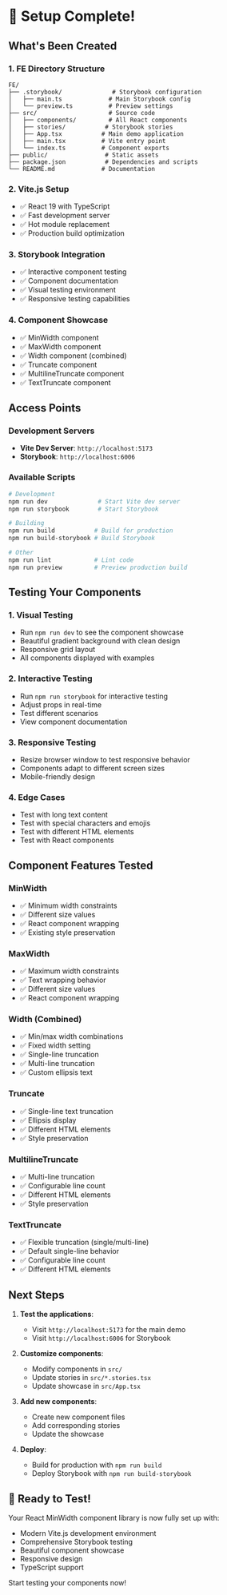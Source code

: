 # 🎉 Setup Complete!

## What's Been Created

### 1. FE Directory Structure
```
FE/
├── .storybook/              # Storybook configuration
│   ├── main.ts             # Main Storybook config
│   └── preview.ts          # Preview settings
├── src/                    # Source code
│   ├── components/         # All React components
│   ├── stories/           # Storybook stories
│   ├── App.tsx           # Main demo application
│   ├── main.tsx          # Vite entry point
│   └── index.ts          # Component exports
├── public/                # Static assets
├── package.json           # Dependencies and scripts
└── README.md             # Documentation
```

### 2. Vite.js Setup
- ✅ React 19 with TypeScript
- ✅ Fast development server
- ✅ Hot module replacement
- ✅ Production build optimization

### 3. Storybook Integration
- ✅ Interactive component testing
- ✅ Component documentation
- ✅ Visual testing environment
- ✅ Responsive testing capabilities

### 4. Component Showcase
- ✅ MinWidth component
- ✅ MaxWidth component  
- ✅ Width component (combined)
- ✅ Truncate component
- ✅ MultilineTruncate component
- ✅ TextTruncate component

## Access Points

### Development Servers
- **Vite Dev Server**: `http://localhost:5173`
- **Storybook**: `http://localhost:6006`

### Available Scripts
```bash
# Development
npm run dev              # Start Vite dev server
npm run storybook        # Start Storybook

# Building
npm run build           # Build for production
npm run build-storybook # Build Storybook

# Other
npm run lint            # Lint code
npm run preview         # Preview production build
```

## Testing Your Components

### 1. Visual Testing
- Run `npm run dev` to see the component showcase
- Beautiful gradient background with clean design
- Responsive grid layout
- All components displayed with examples

### 2. Interactive Testing
- Run `npm run storybook` for interactive testing
- Adjust props in real-time
- Test different scenarios
- View component documentation

### 3. Responsive Testing
- Resize browser window to test responsive behavior
- Components adapt to different screen sizes
- Mobile-friendly design

### 4. Edge Cases
- Test with long text content
- Test with special characters and emojis
- Test with different HTML elements
- Test with React components

## Component Features Tested

### MinWidth
- ✅ Minimum width constraints
- ✅ Different size values
- ✅ React component wrapping
- ✅ Existing style preservation

### MaxWidth
- ✅ Maximum width constraints
- ✅ Text wrapping behavior
- ✅ Different size values
- ✅ React component wrapping

### Width (Combined)
- ✅ Min/max width combinations
- ✅ Fixed width setting
- ✅ Single-line truncation
- ✅ Multi-line truncation
- ✅ Custom ellipsis text

### Truncate
- ✅ Single-line text truncation
- ✅ Ellipsis display
- ✅ Different HTML elements
- ✅ Style preservation

### MultilineTruncate
- ✅ Multi-line truncation
- ✅ Configurable line count
- ✅ Different HTML elements
- ✅ Style preservation

### TextTruncate
- ✅ Flexible truncation (single/multi-line)
- ✅ Default single-line behavior
- ✅ Configurable line count
- ✅ Different HTML elements

## Next Steps

1. **Test the applications**:
   - Visit `http://localhost:5173` for the main demo
   - Visit `http://localhost:6006` for Storybook

2. **Customize components**:
   - Modify components in `src/`
   - Update stories in `src/*.stories.tsx`
   - Update showcase in `src/App.tsx`

3. **Add new components**:
   - Create new component files
   - Add corresponding stories
   - Update the showcase

4. **Deploy**:
   - Build for production with `npm run build`
   - Deploy Storybook with `npm run build-storybook`

## 🚀 Ready to Test!

Your React MinWidth component library is now fully set up with:
- Modern Vite.js development environment
- Comprehensive Storybook testing
- Beautiful component showcase
- Responsive design
- TypeScript support

Start testing your components now! 